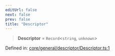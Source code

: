 ```yaml
---
editUrl: false
next: false
prev: false
title: "Descriptor"
---
```


> **Descriptor** = `Record`\<`string`, `unknown`\>

Defined in: [core/general/descriptor/Descriptor.ts:1](https://github.com/datisthq/dpkit/blob/5891634de8175d14853313e208ffbae144fd78eb/core/general/descriptor/Descriptor.ts#L1)
